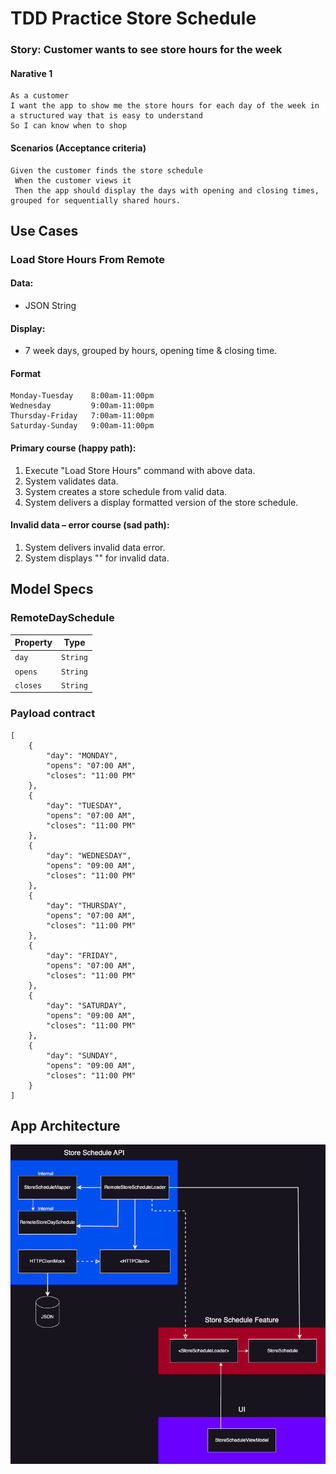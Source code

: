 # TDD Practice Store Schedule

### Story: Customer wants to see store hours for the week

#### Narative 1

```
As a customer
I want the app to show me the store hours for each day of the week in a structured way that is easy to understand
So I can know when to shop
```

#### Scenarios (Acceptance criteria)

```
Given the customer finds the store schedule
 When the customer views it
 Then the app should display the days with opening and closing times, grouped for sequentially shared hours.
```

## Use Cases

### Load Store Hours From Remote

#### Data:
- JSON String

#### Display:
- 7 week days, grouped by hours, opening time & closing time.

#### Format
```
Monday-Tuesday    8:00am-11:00pm
Wednesday         9:00am-11:00pm
Thursday-Friday   7:00am-11:00pm
Saturday-Sunday   9:00am-11:00pm
```

#### Primary course (happy path):
1. Execute "Load Store Hours" command with above data.
2. System validates data.
3. System creates a store schedule from valid data.
4. System delivers a display formatted version of the store schedule.

#### Invalid data – error course (sad path):
1. System delivers invalid data error.
2. System displays "" for invalid data.

## Model Specs

### RemoteDaySchedule

| Property      | Type                |
|---------------|---------------------|
| `day`         | `String`            |
| `opens`       | `String`            |
| `closes`      | `String`            |

### Payload contract

```
[
    {
        "day": "MONDAY",
        "opens": "07:00 AM",
        "closes": "11:00 PM"
    },
    {
        "day": "TUESDAY",
        "opens": "07:00 AM",
        "closes": "11:00 PM"
    },
    {
        "day": "WEDNESDAY",
        "opens": "09:00 AM",
        "closes": "11:00 PM"
    },
    {
        "day": "THURSDAY",
        "opens": "07:00 AM",
        "closes": "11:00 PM"
    },
    {
        "day": "FRIDAY",
        "opens": "07:00 AM",
        "closes": "11:00 PM"
    },
    {
        "day": "SATURDAY",
        "opens": "09:00 AM",
        "closes": "11:00 PM"
    },
    {
        "day": "SUNDAY",
        "opens": "09:00 AM",
        "closes": "11:00 PM"
    }
]
```

## App Architecture

![](architecture.png)